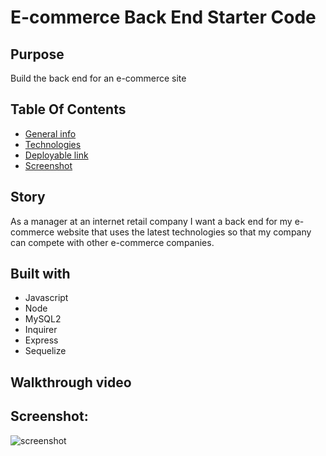 # E-commerce Back End Starter Code

## Purpose 
Build the back end for an e-commerce site

## Table Of Contents
* [General info](#story)
* [Technologies](#built-with)
* [Deployable link](#deployable-link) 
* [Screenshot](#screenshot)

## Story
As a manager at an internet retail company I want a back end for my e-commerce website that uses the latest technologies so that my company can compete with other e-commerce companies.




## Built with
* Javascript 
* Node
* MySQL2
* Inquirer
* Express
* Sequelize


## Walkthrough video



## Screenshot:
![screenshot]()
